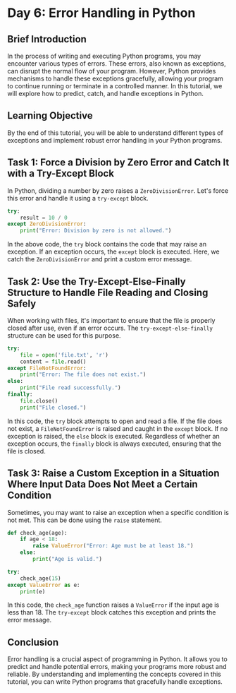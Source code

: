 # Day 6: Error Handling in Python

## Brief Introduction

In the process of writing and executing Python programs, you may encounter various types of errors. These errors, also known as exceptions, can disrupt the normal flow of your program. However, Python provides mechanisms to handle these exceptions gracefully, allowing your program to continue running or terminate in a controlled manner. In this tutorial, we will explore how to predict, catch, and handle exceptions in Python.

## Learning Objective

By the end of this tutorial, you will be able to understand different types of exceptions and implement robust error handling in your Python programs.

## Task 1: Force a Division by Zero Error and Catch It with a Try-Except Block

In Python, dividing a number by zero raises a `ZeroDivisionError`. Let's force this error and handle it using a `try-except` block.

```python
try:
    result = 10 / 0
except ZeroDivisionError:
    print("Error: Division by zero is not allowed.")
```

In the above code, the `try` block contains the code that may raise an exception. If an exception occurs, the `except` block is executed. Here, we catch the `ZeroDivisionError` and print a custom error message.

## Task 2: Use the Try-Except-Else-Finally Structure to Handle File Reading and Closing Safely

When working with files, it's important to ensure that the file is properly closed after use, even if an error occurs. The `try-except-else-finally` structure can be used for this purpose.

```python
try:
    file = open('file.txt', 'r')
    content = file.read()
except FileNotFoundError:
    print("Error: The file does not exist.")
else:
    print("File read successfully.")
finally:
    file.close()
    print("File closed.")
```

In this code, the `try` block attempts to open and read a file. If the file does not exist, a `FileNotFoundError` is raised and caught in the `except` block. If no exception is raised, the `else` block is executed. Regardless of whether an exception occurs, the `finally` block is always executed, ensuring that the file is closed.

## Task 3: Raise a Custom Exception in a Situation Where Input Data Does Not Meet a Certain Condition

Sometimes, you may want to raise an exception when a specific condition is not met. This can be done using the `raise` statement.

```python
def check_age(age):
    if age < 18:
        raise ValueError("Error: Age must be at least 18.")
    else:
        print("Age is valid.")

try:
    check_age(15)
except ValueError as e:
    print(e)
```

In this code, the `check_age` function raises a `ValueError` if the input age is less than 18. The `try-except` block catches this exception and prints the error message.

## Conclusion

Error handling is a crucial aspect of programming in Python. It allows you to predict and handle potential errors, making your programs more robust and reliable. By understanding and implementing the concepts covered in this tutorial, you can write Python programs that gracefully handle exceptions.